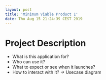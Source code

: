 ```yaml
---
layout: post
title: 'Minimum Viable Product 1'
date: Thu Aug 15 21:24:39 CEST 2019
---
```


# Project Description

- What is this application for?
- Who can use it?
- What to expect or see when it launches?
- How to interact with it? -> Usecase diagram

